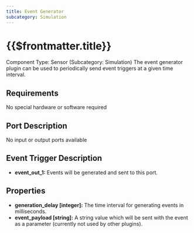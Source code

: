 ```yaml
---
title: Event Generator
subcategory: Simulation
---
```


# {{$frontmatter.title}}

Component Type: Sensor (Subcategory: Simulation) The event generator plugin can be used to periodically send event triggers at a given time interval.

## Requirements

No special hardware or software required

## Port Description

No input or output ports available

## Event Trigger Description

- **event_out_1:** Events will be generated and sent to this port.

## Properties

- **generation_delay \[integer\]:** The time interval for generating events in milliseconds.
- **event_payload \[string\]:** A string value which will be sent with the event as a parameter (currently not used by other plugins).
